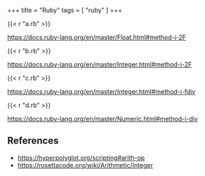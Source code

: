 +++
title = "Ruby"
tags = [ "ruby" ]
+++

{{< r "a.rb" >}}

<https://docs.ruby-lang.org/en/master/Float.html#method-i-2F>

{{< r "b.rb" >}}

<https://docs.ruby-lang.org/en/master/Integer.html#method-i-2F>

{{< r "c.rb" >}}

<https://docs.ruby-lang.org/en/master/Integer.html#method-i-fdiv>

{{< r "d.rb" >}}

<https://docs.ruby-lang.org/en/master/Numeric.html#method-i-div>

## References

- <https://hyperpolyglot.org/scripting#arith-op>
- <https://rosettacode.org/wiki/Arithmetic/Integer>
